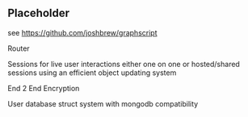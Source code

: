 ## Placeholder

see https://github.com/joshbrew/graphscript

Router 

Sessions for live user interactions either one on one or hosted/shared sessions using an efficient object updating system

End 2 End Encryption

User database struct system with mongodb compatibility